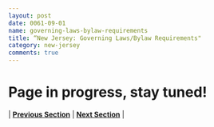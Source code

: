 ```yaml
---
layout: post
date: 0061-09-01
name: governing-laws-bylaw-requirements
title: “New Jersey: Governing Laws/Bylaw Requirements"
category: new-jersey
comments: true
---
```


# Page in progress, stay tuned!



| **[Previous Section]( https://neo-project.github.io/global-blockchain-compliance-hub//new-jersey/new-jersey-tax-and-auditing-requirements.html)** | **[Next Section]( https://neo-project.github.io/global-blockchain-compliance-hub//new-jersey/new-jersey-laws-token-sales.html)** |
